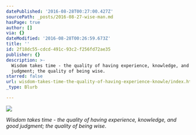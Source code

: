 ```yaml
---
datePublished: '2016-08-28T00:27:00.427Z'
sourcePath: _posts/2016-08-27-wise-man.md
hasPage: true
author: []
via: {}
dateModified: '2016-08-28T00:26:59.673Z'
title: ''
id: 2f18dc55-cdcd-491c-93c2-f256fd72ae35
publisher: {}
description: >-
  Wisdom takes time - the quality of having experience, knowledge, and good
  judgment; the quality of being wise.
starred: false
url: wisdom-takes-time-the-quality-of-having-experience-knowle/index.html
_type: Blurb

---
```

![](https://the-grid-user-content.s3-us-west-2.amazonaws.com/b6100539-33a8-4271-b9f2-981657f071f9.jpg)

_Wisdom takes time - the quality of having experience, knowledge, and good judgment; the quality of being wise_.